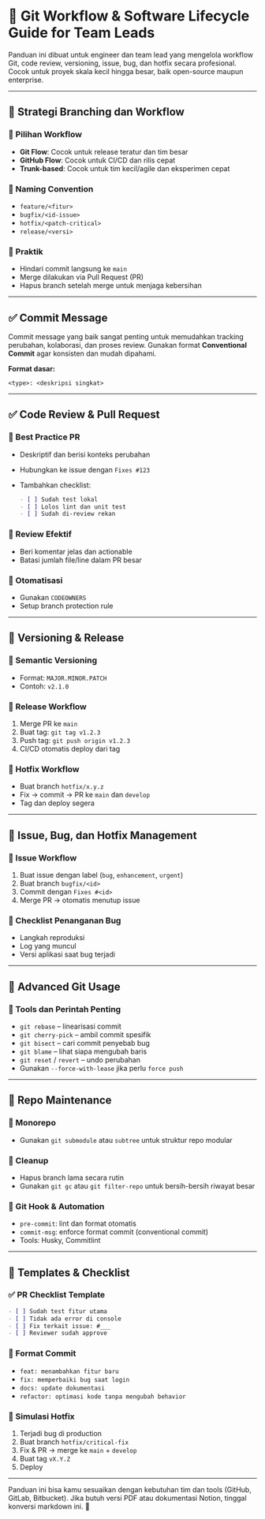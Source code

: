 # 📘 Git Workflow & Software Lifecycle Guide for Team Leads

Panduan ini dibuat untuk engineer dan team lead yang mengelola workflow Git, code review, versioning, issue, bug, dan hotfix secara profesional. Cocok untuk proyek skala kecil hingga besar, baik open-source maupun enterprise.

---

## 🔁 Strategi Branching dan Workflow

### 🔹 Pilihan Workflow

* **Git Flow**: Cocok untuk release teratur dan tim besar
* **GitHub Flow**: Cocok untuk CI/CD dan rilis cepat
* **Trunk-based**: Cocok untuk tim kecil/agile dan eksperimen cepat

### 🔹 Naming Convention

* `feature/<fitur>`
* `bugfix/<id-issue>`
* `hotfix/<patch-critical>`
* `release/<versi>`

### 🔹 Praktik

* Hindari commit langsung ke `main`
* Merge dilakukan via Pull Request (PR)
* Hapus branch setelah merge untuk menjaga kebersihan

---
## ✅ Commit Message

Commit message yang baik sangat penting untuk memudahkan tracking perubahan, kolaborasi, dan proses review. Gunakan format **Conventional Commit** agar konsisten dan mudah dipahami.

**Format dasar:**
```
<type>: <deskripsi singkat>
```
---

## ✅ Code Review & Pull Request

### 🔹 Best Practice PR

* Deskriptif dan berisi konteks perubahan
* Hubungkan ke issue dengan `Fixes #123`
* Tambahkan checklist:

  ```md
  - [ ] Sudah test lokal
  - [ ] Lolos lint dan unit test
  - [ ] Sudah di-review rekan
  ```

### 🔹 Review Efektif

* Beri komentar jelas dan actionable
* Batasi jumlah file/line dalam PR besar

### 🔹 Otomatisasi

* Gunakan `CODEOWNERS`
* Setup branch protection rule

---

## 🔖 Versioning & Release

### 🔹 Semantic Versioning

* Format: `MAJOR.MINOR.PATCH`
* Contoh: `v2.1.0`

### 🔹 Release Workflow

1. Merge PR ke `main`
2. Buat tag: `git tag v1.2.3`
3. Push tag: `git push origin v1.2.3`
4. CI/CD otomatis deploy dari tag

### 🔹 Hotfix Workflow

* Buat branch `hotfix/x.y.z`
* Fix → commit → PR ke `main` dan `develop`
* Tag dan deploy segera

---

## 🐛 Issue, Bug, dan Hotfix Management

### 🔹 Issue Workflow

1. Buat issue dengan label (`bug`, `enhancement`, `urgent`)
2. Buat branch `bugfix/<id>`
3. Commit dengan `Fixes #<id>`
4. Merge PR → otomatis menutup issue

### 🔹 Checklist Penanganan Bug

* Langkah reproduksi
* Log yang muncul
* Versi aplikasi saat bug terjadi

---

## 🧠 Advanced Git Usage

### 🔹 Tools dan Perintah Penting

* `git rebase` – linearisasi commit
* `git cherry-pick` – ambil commit spesifik
* `git bisect` – cari commit penyebab bug
* `git blame` – lihat siapa mengubah baris
* `git reset` / `revert` – undo perubahan
* Gunakan `--force-with-lease` jika perlu `force push`

---

## 🧰 Repo Maintenance

### 🔹 Monorepo

* Gunakan `git submodule` atau `subtree` untuk struktur repo modular

### 🔹 Cleanup

* Hapus branch lama secara rutin
* Gunakan `git gc` atau `git filter-repo` untuk bersih-bersih riwayat besar

### 🔹 Git Hook & Automation

* `pre-commit`: lint dan format otomatis
* `commit-msg`: enforce format commit (conventional commit)
* Tools: Husky, Commitlint

---

## 📑 Templates & Checklist

### ✅ PR Checklist Template

```md
- [ ] Sudah test fitur utama
- [ ] Tidak ada error di console
- [ ] Fix terkait issue: #___
- [ ] Reviewer sudah approve
```

### 📄 Format Commit

* `feat: menambahkan fitur baru`
* `fix: memperbaiki bug saat login`
* `docs: update dokumentasi`
* `refactor: optimasi kode tanpa mengubah behavior`

### 🐞 Simulasi Hotfix

1. Terjadi bug di production
2. Buat branch `hotfix/critical-fix`
3. Fix & PR → merge ke `main` + `develop`
4. Buat tag `vX.Y.Z`
5. Deploy

---

Panduan ini bisa kamu sesuaikan dengan kebutuhan tim dan tools (GitHub, GitLab, Bitbucket). Jika butuh versi PDF atau dokumentasi Notion, tinggal konversi markdown ini. 🚀
